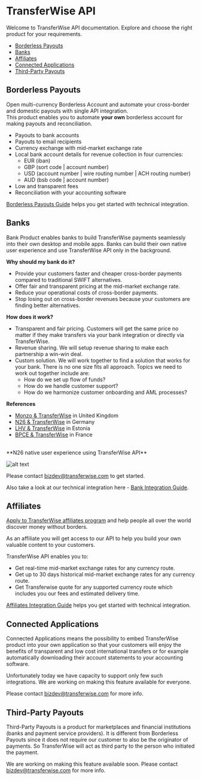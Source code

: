 # TransferWise API
Welcome to TransferWise API documentation. Explore and choose the right product for your requirements. 

* [Borderless Payouts](#transferwise-api-borderless-payouts)                                           
* [Banks](#transferwise-api-banks)                                           
* [Affiliates](#transferwise-api-affiliates)                                           
* [Connected Applications](#transferwise-api-connected-applications)                                           
* [Third-Party Payouts](#transferwise-api-third-party-payouts)                                           

## Borderless Payouts
Open multi-currency Borderless Account and automate your cross-border and domestic payouts with single API integration.   
This product enables you to automate **your own** borderless account for making payouts and reconciliation. 

<ul>
  <li>Payouts to bank accounts</li>
  <li>Payouts to email recipients</li>
  <li>Currency exchange with mid-market exchange rate</li>
  <li>Local bank account details for revenue collection in four currencies:
    <ul>
      <li>EUR (iban)</li>
      <li>GBP (sort code | account number)</li>
      <li>USD (account number | wire routing number | ACH routing number)</li>
      <li>AUD (bsb code | account number)</li>
    </ul>  
  </li>
  <li>Low and transparent fees</li>
  <li>Reconciliation with your accounting software</li>
</ul>

[Borderless Payouts Guide](#borderless-payouts-guide) helps you get started with technical integration.



## Banks
Bank Product enables banks to build TransferWise payments seamlessly into their own desktop and mobile apps. 
Banks can build their own native user experience and use TransferWise API only in the background.

**Why should my bank do it?**

* Provide your customers faster and cheaper cross-border payments compared to traditional SWIFT alternatives.
* Offer fair and transparent pricing at the mid-market exchange rate.
* Reduce your operational costs of cross-border payments.
* Stop losing out on cross-border revenues because your customers are finding better alternatives.

**How does it work?**
<ul>
  <li>Transparent and fair pricing. Customers will get the same price no matter if they make transfers via your bank integration or directly via TransferWise.</li> 
  <li>Revenue sharing. We will setup revenue sharing to make each partnership a win-win deal.</li>
  <li>Custom solution. We will work together to find a solution that works for your bank. There is no one size fits all approach. Topics we need to work out together include are:
    <ul>
      <li>How do we set up flow of funds? </li>
      <li>How do we handle customer support?</li>
      <li>How do we harmonize customer onboarding and AML processes? </li>
    </ul>  
  </li>
</ul>


**References**

* [Monzo & TransferWise](https://monzo.com/blog/2018/06/25/monzo-international-transfers) in United Kingdom 
* [N26 & TransferWise](https://www.lhv.ee/en/transferwise) in Germany
* [LHV & TransferWise](https://n26.com/en-eu/transferwise) in Estonia
* [BPCE & TransferWise](https://www.bankingtech.com/2018/06/bpce-natixis-and-transferwise-team-for-affordable-cross-border-remittances) in France

<br/>
**N26 native user experience using TransferWise API**

![alt text](https://image.ibb.co/m8kXTv/tw_n26_example.png "N26 User Experience")


Please contact bizdev@transferwise.com to get started.

Also take a look at our technical integration here - [Bank Integration Guide](#bank-integrations-guide).



## Affiliates

[Apply to TransferWise affiliates program](https://transferwise.com/partnerwise) and help people all over the world discover money without borders.

As an affiliate you will get access to our API to help you build your own valuable content to your customers.

TransferWise API enables you to:
<ul>
    <li>Get real-time mid-market exchange rates for any currency route.</li>
    <li>Get up to 30 days historical mid-market exchange rates for any currency route.</li>
    <li>Get Transferwise quote for any supported currency route which includes you our fees and estimated delivery time.</li>
</ul>

[Affiliates Integration Guide](#affiliates-integration-guide) helps you get started with technical integration.
  


  
## Connected Applications
Connected Applications means the possibility to embed TransferWise product into your own application 
so that your customers will enjoy the benefits of transparent and low cost international transfers or for example automatically 
downloading their account statements to your accounting software.

Unfortunately today we have capacity to support only few such integrations. We are working on making this feature available for everyone.  

Please contact bizdev@transferwise.com for more info.  




## Third-Party Payouts
Third-Party Payouts is a product for marketplaces and financial institutions (banks and payment service providers).
It is different from Borderless Payouts since it does not require our customer to also be the originator of payments. 
So TransferWise will act as third party to the person who initiated the payment.  

We are working on making this feature available soon. Please contact bizdev@transferwise.com for more info.  



